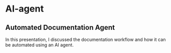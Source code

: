 # AI-agent

## Automated Documentation Agent

In this presentation, I discussed the documentation workflow and how it can be automated using an AI agent.

